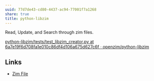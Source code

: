```yaml
---
uuid: 77d7de43-cd80-4437-ac94-77001f7a1268
share: true
title: python-libzim
---
```

Read, Update, and Search through zim files.


[python-libzim/tests/test\_libzim\_creator.py at 6a7e19f6d708fa1e010c86df4d106a675d627c6f · openzim/python-libzim](https://github.com/openzim/python-libzim/blob/6a7e19f6d708fa1e010c86df4d106a675d627c6f/tests/test_libzim_creator.py#L322)

## Links

* [Zim File](../c5b40f81-61d3-4f4b-8178-edc8298be793)